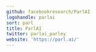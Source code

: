 ```yaml
---
github: facebookresearch/ParlAI
logohandle: parlai
sort: parl
title: ParlAI
twitter: parlai_parley
website: 'https://parl.ai/'
---
```

